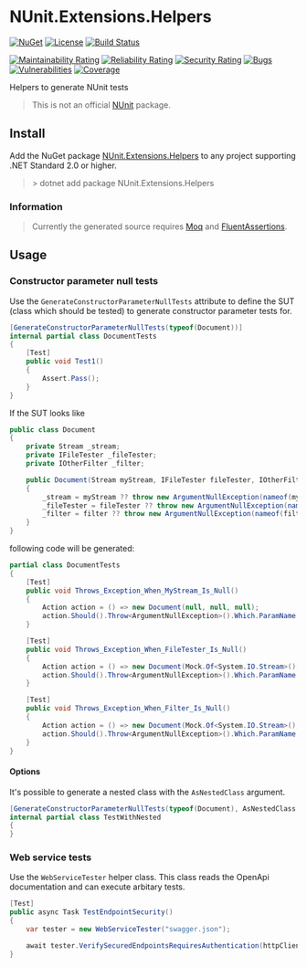 # NUnit.Extensions.Helpers

[![NuGet](https://img.shields.io/nuget/v/NUnit.Extensions.Helpers.svg)](https://nuget.org/packages/NUnit.Extensions.Helpers/)
[![License](https://img.shields.io/badge/license-MIT-blue.svg)](LICENSE)
[![Build Status](https://github.com/twenzel/NUnit.Extensions.Helpers/workflows/CI/badge.svg?branch=main)](https://github.com/twenzel/NUnit.Extensions.Helpers/actions)

[![Maintainability Rating](https://sonarcloud.io/api/project_badges/measure?project=twenzel_NUnit.Extensions.Helpers&metric=sqale_rating)](https://sonarcloud.io/dashboard?id=twenzel_NUnit.Extensions.Helpers)
[![Reliability Rating](https://sonarcloud.io/api/project_badges/measure?project=twenzel_NUnit.Extensions.Helpers&metric=reliability_rating)](https://sonarcloud.io/dashboard?id=twenzel_NUnit.Extensions.Helpers)
[![Security Rating](https://sonarcloud.io/api/project_badges/measure?project=twenzel_NUnit.Extensions.Helpers&metric=security_rating)](https://sonarcloud.io/dashboard?id=twenzel_NUnit.Extensions.Helpers)
[![Bugs](https://sonarcloud.io/api/project_badges/measure?project=twenzel_NUnit.Extensions.Helpers&metric=bugs)](https://sonarcloud.io/dashboard?id=twenzel_NUnit.Extensions.Helpers)
[![Vulnerabilities](https://sonarcloud.io/api/project_badges/measure?project=twenzel_NUnit.Extensions.Helpers&metric=vulnerabilities)](https://sonarcloud.io/dashboard?id=twenzel_NUnit.Extensions.Helpers)
[![Coverage](https://sonarcloud.io/api/project_badges/measure?project=twenzel_NUnit.Extensions.Helpers&metric=coverage)](https://sonarcloud.io/dashboard?id=twenzel_NUnit.Extensions.Helpers)


Helpers to generate NUnit tests

> This is not an official [NUnit](https://github.com/nunit/nunit) package.

## Install

Add the NuGet package [NUnit.Extensions.Helpers](https://nuget.org/packages/NUnit.Extensions.Helpers/) to any project supporting .NET Standard 2.0 or higher.

> &gt; dotnet add package NUnit.Extensions.Helpers

### Information

> Currently the generated source requires [Moq](https://nuget.org/packages/Moq) and [FluentAssertions](https://nuget.org/packages/FluentAssertions).

## Usage

### Constructor parameter null tests

Use the `GenerateConstructorParameterNullTests` attribute to define the SUT (class which should be tested) to generate constructor parameter tests for.

```csharp
[GenerateConstructorParameterNullTests(typeof(Document))]
internal partial class DocumentTests
{
    [Test]
    public void Test1()
    {
        Assert.Pass();
    }
}
```

If the SUT looks like

```csharp
public class Document
{
    private Stream _stream;
    private IFileTester _fileTester;
    private IOtherFilter _filter;

    public Document(Stream myStream, IFileTester fileTester, IOtherFilter filter)
    {
        _stream = myStream ?? throw new ArgumentNullException(nameof(myStream));
        _fileTester = fileTester ?? throw new ArgumentNullException(nameof(fileTester));
        _filter = filter ?? throw new ArgumentNullException(nameof(filter));
    }
}
```

following code will be generated:

```csharp
partial class DocumentTests
{
    [Test]
    public void Throws_Exception_When_MyStream_Is_Null()
    {
        Action action = () => new Document(null, null, null);
        action.Should().Throw<ArgumentNullException>().Which.ParamName.Should().Be("myStream");
    }

    [Test]
    public void Throws_Exception_When_FileTester_Is_Null()
    {
        Action action = () => new Document(Mock.Of<System.IO.Stream>(), null, null);
        action.Should().Throw<ArgumentNullException>().Which.ParamName.Should().Be("fileTester");
    }

    [Test]
    public void Throws_Exception_When_Filter_Is_Null()
    {
        Action action = () => new Document(Mock.Of<System.IO.Stream>(), Mock.Of<Sample.IFileTester>(), null);
        action.Should().Throw<ArgumentNullException>().Which.ParamName.Should().Be("filter");
    }
}

```

#### Options

It's possible to generate a nested class with the `AsNestedClass` argument.

```csharp
[GenerateConstructorParameterNullTests(typeof(Document), AsNestedClass = true)]
internal partial class TestWithNested
{
}
```

### Web service tests

Use the `WebServiceTester` helper class. This class reads the OpenApi documentation and can execute arbitary tests.

```csharp
[Test]
public async Task TestEndpointSecurity()
{
    var tester = new WebServiceTester("swagger.json");

    await tester.VerifySecuredEndpointsRequiresAuthentication(httpClient, CancellationToken.None);
}
```